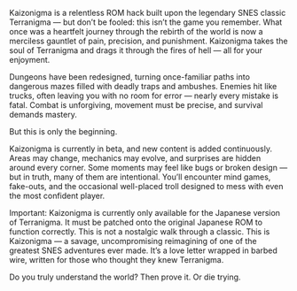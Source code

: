 Kaizonigma is a relentless ROM hack built upon the legendary SNES classic Terranigma — but don’t be fooled: this isn’t the game you remember. What once was a heartfelt journey through the rebirth of the world is now a merciless gauntlet of pain, precision, and punishment. Kaizonigma takes the soul of Terranigma and drags it through the fires of hell — all for your enjoyment.

Dungeons have been redesigned, turning once-familiar paths into dangerous mazes filled with deadly traps and ambushes. Enemies hit like trucks, often leaving you with no room for error — nearly every mistake is fatal. Combat is unforgiving, movement must be precise, and survival demands mastery.

But this is only the beginning.

Kaizonigma is currently in beta, and new content is added continuously. Areas may change, mechanics may evolve, and surprises are hidden around every corner. Some moments may feel like bugs or broken design — but in truth, many of them are intentional. You’ll encounter mind games, fake-outs, and the occasional well-placed troll designed to mess with even the most confident player.

Important: Kaizonigma is currently only available for the Japanese version of Terranigma. It must be patched onto the original Japanese ROM to function correctly. This is not a nostalgic walk through a classic. This is Kaizonigma — a savage, uncompromising reimagining of one of the greatest SNES adventures ever made. It’s a love letter wrapped in barbed wire, written for those who thought they knew Terranigma.

Do you truly understand the world? Then prove it. Or die trying.

